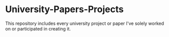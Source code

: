 # University-Papers-Projects
This repository includes every university project or paper I've solely worked on or participated in creating it.
